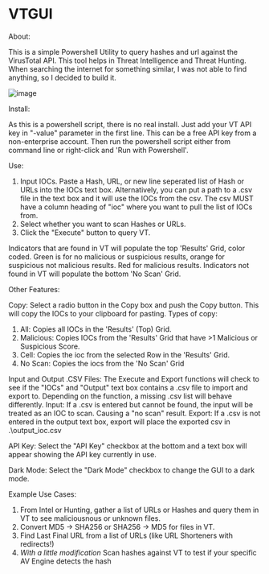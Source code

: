 # VTGUI

About:

This is a simple Powershell Utility to query hashes and url against the VirusTotal API. This tool helps in Threat Intelligence and Threat Hunting. When searching the internet for something similar, I was not able to find anything, so I decided to build it. 

![image](https://user-images.githubusercontent.com/84749733/119416579-90d85380-bcb9-11eb-8db2-aa9a088f733d.png)

Install:

As this is a powershell script, there is no real install. Just add your VT API key in "-value" parameter in the first line. This can be a free API key from a non-enterprise account. Then run the powershell script either from command line or right-click and 'Run with Powershell'.

Use: 

1. Input IOCs. Paste a Hash, URL, or new line seperated list of Hash or URLs into the IOCs text box. Alternatively, you can put a path to a .csv file in the text box and it will use the IOCs from the csv. The csv MUST have a column heading of "ioc" where you want to pull the list of IOCs from.
2. Select whether you want to scan Hashes or URLs.
3. Click the "Execute" button to query VT. 

Indicators that are found in VT will populate the top 'Results' Grid, color coded. Green is for no malicious or suspicious results, orange for suspicious not malicious results. Red for malicious results. Indicators not found in VT will populate the bottom 'No Scan' Grid. 

Other Features:

Copy: Select a radio button in the Copy box and push the Copy button. This will copy the IOCs to your clipboard for pasting. Types of copy:
  1. All: Copies all IOCs in the 'Results' (Top) Grid.
  2. Malicious: Copies IOCs from the 'Results' Grid that have >1 Malicious or Suspicious Score.
  3. Cell: Copies the ioc from the selected Row in the 'Results' Grid.
  4. No Scan: Copies the iocs from the 'No Scan' Grid

Input and Output .CSV Files: The Execute and Export functions will check to see if the "IOCs" and "Output" text box contains a .csv file to import and export to. Depending on the function, a missing .csv list will behave differently.
  Input: If a .csv is entered but cannot be found, the input will be treated as an IOC to scan. Causing a "no scan" result.
  Export: If a .csv is not entered in the output text box, export will place the exported csv in .\output_ioc.csv

API Key: Select the "API Key" checkbox at the bottom and a text box will appear showing the API key currently in use. 

Dark Mode: Select the "Dark Mode" checkbox to change the GUI to a dark mode. 
	
 
Example Use Cases:
1. From Intel or Hunting, gather a list of URLs or Hashes and query them in VT to see maliciousnous or unknown files.
2. Convert MD5 -> SHA256 or SHA256 -> MD5 for files in VT.
3. Find Last Final URL from a list of URLs (like URL Shorteners with redirects!)
4. *With a little modification* Scan hashes against VT to test if your specific AV Engine detects the hash
